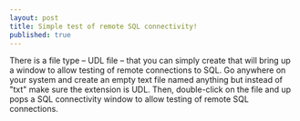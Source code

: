```yaml
---
layout: post
title: Simple test of remote SQL connectivity!
published: true
---
```

There is a file type – UDL file – that you can simply create that will bring up a window to allow testing of remote connections to SQL.
Go anywhere on your system and create an empty text file named anything but instead of "txt" make sure the extension is UDL.  Then, double-click on the file and up pops a SQL connectivity window to allow testing of remote SQL connections.